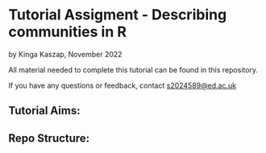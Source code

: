# Tutorial Assigment - Describing communities in R

by Kinga Kaszap, November 2022

All material needed to complete this tutorial can be found in this repository.

If you have any questions or feedback, contact s2024589@ed.ac.uk

## Tutorial Aims:

## Repo Structure:

